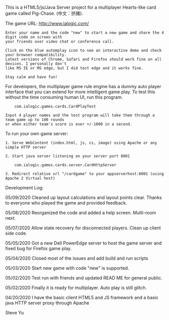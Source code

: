 This is a HTML5/js/Java Server project for a multiplayer Hearts-like card game called Pig-Chase. (中文：拱猪).

The game URL:
		http://www.ialogic.com/

	Enter your name and the code "new" to start a new game and share the 4 digit code on screen with 
	your friends over video chat or conference call.
	
	Click on the blue automplay icon to see an interactive demo and check your browser compatibility. 
	Latest versions of Chrome, Safari and Firefox should work fine on all devices. I personally don't 
	like MS IE or MS edge, but I did test edge and it works fine.
	
	Stay calm and have fun!

For developers, the multiplayer game rule engine has a dummy auto player interface that you can extend for more 
intelligent game play. To test this without the time consuming human UI, run this program.

		com.ialogic.games.cards.CardPlayTest

	Input 4 player names and the test program will take them through a team game up to 100 rounds 
	or when either team's score is over +/-1000 in a second.

To run your own game server:

	1. Serve WebContent (index.html, js, cs, image) using Apache or any simple HTTP server
	
	2. Start java server listening on your server port 8001
	
		com.ialogic.games.cards.server.CardHttpServer
	
	3. Redirect relative url "/cardgame" to your appserverhost:8001 (using Apache 2 Virtual host)


Development Log:

05/09/2020	Cleaned up layout calculations and layout points clear. Thanks to everyone who played
		the game and provided feedback.

05/08/2020	Reorganized the code and added a help screen. Multi-room next.

05/07/2020      Allow state recovery for disconnected players. Clean up client side code.

05/05/2020	Got a new Dell PowerEdge server to host the game server and fixed bug for Firefox game play.

05/04/2020	Closed most of the issues and add build and run scripts

05/03/2020	Start new game with code "new" is supported.

05/02/2020      Test run with friends and updated READ ME for general public.

05/02/2020      Finally it is ready for multiplayer. Auto play is still glitch.

04/20/2020	I have the basic client HTML5 and JS framework and a basic java HTTP server proxy through Apache

Steve Yu
